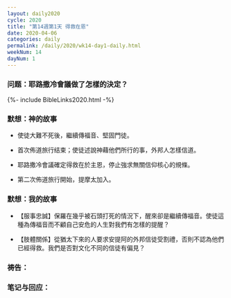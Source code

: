 ```yaml
---
layout: daily2020
cycle: 2020
title: "第14週第1天 得救在恩"
date: 2020-04-06
categories: daily
permalink: /daily/2020/wk14-day1-daily.html
weekNum: 14
dayNum: 1
---
```


### 问题：耶路撒冷會議做了怎樣的決定？

{%- include BibleLinks2020.html -%}

### 默想：神的故事 
+ 使徒大難不死後，繼續傳福音、堅固門徒。

+ 首次佈道旅行结束；使徒述說神藉他們所行的事，外邦人怎樣信道。

+ 耶路撒冷會議確定得救在於主恩，停止強求無關信仰核心的規條。

+ 第二次佈道旅行開始，提摩太加入。

### 默想：我的故事
+ 【服事忠誠】保羅在幾乎被石頭打死的情況下，醒來卻是繼續傳福音。使徒這種為傳福音而不顧自己安危的人生對我們有怎樣的提醒？

+ 【肢體關係】從猶太下來的人要求安提阿的外邦信徒受割禮，否則不認為他們已經得救。我們是否對文化不同的信徒有偏見？

### 祷告：

### 笔记与回应：
